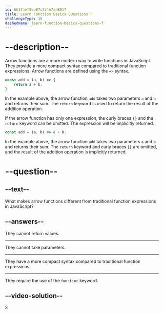 ```yaml
---
id: 6617aef85b87c334e7ae8017
title: Learn Function Basics Questions F
challengeType: 15
dashedName: learn-function-basics-questions-f
---
```

# --description--

Arrow functions are a more modern way to write functions in JavaScript. They provide a more compact syntax compared to traditional function expressions. Arrow functions are defined using the `=>` syntax. 

```js
const add = (a, b) => {
    return a + b;
}
```

In the example above, the arrow function `add` takes two parameters `a` and `b` and returns their sum. The `return` keyword is used to return the result of the addition operation.

If the arrow function has only one expression, the curly braces `{}` and the `return` keyword can be omitted. The expression will be implicitly returned.

```js
const add = (a, b) => a + b;
```

In the example above, the arrow function `add` takes two parameters `a` and `b` and returns their sum. The `return` keyword and curly braces `{}` are omitted, and the result of the addition operation is implicitly returned.

# --question--

## --text--

What makes arrow functions different from traditional function expressions in JavaScript?

## --answers--

They cannot return values.

---

They cannot take parameters.

---

They have a more compact syntax compared to traditional function expressions.

---

They require the use of the `function` keyword.

## --video-solution--

3
